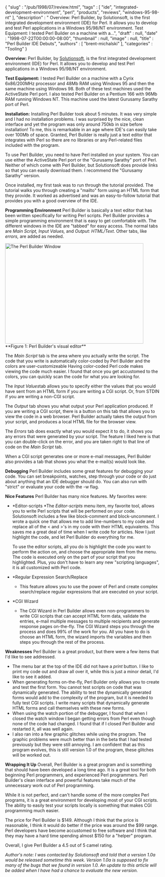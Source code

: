 {
   "slug" : "/pub/1998/07/review.html",
   "tags" : [
      "ide",
      "integrated-development-environment",
      "perl",
      "products",
      "reviews",
      "windows-95-98-nt"
   ],
   "description" : " Overview: Perl Builder, by Solutionsoft, is the first integrated development environment (IDE) for Perl. It allows you to develop and test Perl applications in a Windows 95/98/NT environment. Test Equipment: I tested Perl Builder on a machine with a...",
   "draft" : null,
   "date" : "1998-07-22T00:00:00-08:00",
   "thumbnail" : null,
   "image" : null,
   "title" : "Perl Builder IDE Debuts",
   "authors" : [
      "brent-michalski"
   ],
   "categories" : "Tooling"
}



**Overview:**
Perl Builder, by [Solutionsoft](http://www.solutionsoft.com), is the first integrated development environment (IDE) for Perl. It allows you to develop and test Perl applications in a Windows 95/98/NT environment.

**Test Equipment:**
I tested Perl Builder on a machine with a Cyrix 6x86/200MHz processor and 48Mb RAM using Windows 95 and then the same machine using Windows 98. Both of these test machines used the ActiveState Perl port. I also tested Perl Builder on a Pentium 166 with 96Mb RAM running Windows NT. This machine used the latest Gurusamy Sarathy port of Perl.

**Installation:**
Installing Perl Builder took about 5 minutes. It was very simple and I had no installation problems. I was surprised by the nice, clean interface and yet the program was only around 750kb in size before installation! To me, this is remarkable in an age where IDE's can easily take over 100Mb of space. Granted, Perl Builder is really just a text editor that integrates with Perl so there are no libraries or any Perl-related files included with the program.

To use Perl Builder, you need to have Perl installed on your system. You can use either the ActiveState Perl port or the "Gurusamy Sarathy" port of Perl. Neither of which come with Perl Builder, but Solutionsoft does provide links so that you can easily download them. I recommend the "Gurusamy Sarathy" version.

Once installed, my first task was to run through the tutorial provided. The tutorial walks you through creating a "mailto" form using an HTML form that they provide. It worked as advertised and was an easy-to-follow tutorial that provides you with a good overview of the IDE.

**Programming Environment**
Perl Builder is basically a text editor that has been written specifically for writing Perl scripts. Perl Builder provides a simple programming environment that is easy to get comfortable with. The different windows in the IDE are "tabbed" for easy access. The normal tabs are *Main Script, Input Values,* and *Output: HTML/Text*. Other tabs, like *errors,* are added as needed.

<img src="/images/_pub_1998_07_review/perlbuilder.gif" alt="The Perl Builder Window" width="450" height="327" />
**Figure 1: Perl Builder's visual editor**

The *Main Script* tab is the area where you actually write the script. The code that you write is automatically color-coded by Perl Builder and the colors are user-customizeable Having color-coded Perl code makes viewing the code much easier. I found that once you get accustomed to the colors, you can quickly scan the code for what you are looking for.

The *Input Values*tab allows you to specify either the values that you would have sent from an HTML form if you are writing a CGI script. Or, from STDIN if you are writing a non-CGI script.

The *Output* tab shows you what output your Perl application produced. If you are writing a CGI script, there is a button on this tab that allows you to view the code in a web browser. Perl Builder actually takes the output from your script, and produces a local HTML file for the browser view.

The *Errors* tab does exactly what you would expect it to do, it shows you any errors that were generated by your script. The feature I liked here is that you can double-click on the error, and you are taken right to that line of code on the *Main Script* tab.

When a CGI script generates one or more e-mail messages, Perl Builder also provides a tab that shows you what the e-mail(s) would look like.

**Debugging**
Perl Builder includes some great features for debugging your code. You can set breakpoints, watches, step through your code or do just about anything that an IDE debugger should do. You can also run with "strict" or evaluate your code with the -w flag.

**Nice Features**
Perl Builder has many nice features. My favorites were:

-   *Editor-scripts
    *The *Editor-scripts* menu item, my favorite tool, allows you to write Perl scripts that will be performed on your code. Solutionsoft includes a few like block-comment and block-uncomment. I wrote a quick one that allows me to add line-numbers to my code and replace all of the &lt; and &gt;'s in my code with their HTML equivalents. This saves me a great deal of time when I write code for articles. Now I just highlight the code, and let Perl Builder do everything for me.

    To use the editor scripts, all you do is highlight the code you want to perform the action on, and choose the appropriate item from the menu. The code is executed only on the part of your script that you highlighted. Plus, you don't have to learn any new "scripting languages", it is all customized with Perl code.

-   *Regular Expression Search/Replace
    * This feature allows you to use the power of Perl and create complex search/replace regular expressions that are executed on your script.
-   *CGI Wizard
    * The CGI Wizard in Perl Builder allows even non-programmers to write CGI scripts that can accept HTML form data, validate the entries, e-mail multiple messages to multiple recipients and generate response pages on-the-fly. The CGI Wizard steps you through the process and does 99% of the work for you. All you have to do is choose an HTML form, the wizard imports the variables and then steps you through the rest of the process.

**Weaknesses**
Perl Builder is a great product, but there were a few items that I'd like to see addressed.

-   The menu bar at the top of the IDE did not have a *print* button. I like to print my code out and draw all over it, while this is just a minor detail, I'd like to see it added.
-   When generating forms on-the-fly, Perl Builder only allows you to create and test the first form. You cannot test scripts on code that was dynamically generated. The ability to test the dynamically generated forms would add to the complexity of the program, but it is needed to fully test CGI scripts. I write many scripts that dynamically generate HTML forms and call themselves with these new forms.
-   When using the watch portion of the debugger, I found that when I closed the watch window I began getting errors from Perl even though none of the code had changed. I found that if I closed Perl Builder and restarted it, all was well again.
-   I also ran into a few graphic glitches while using the program. The graphic problems were much better than in the beta that I had tested previously but they were still annoying. I am confident that as this program evolves, this is still version 1.0 of the program, these glitches will be worked out.

**Wrapping It Up**
Overall, Perl Builder is a great program and is something that should have been developed a long time ago. It is a great tool for both beginning Perl programmers, and experienced Perl programmers. Perl Builder's clean interface and powerful features take much of the unnecessary work out of Perl programming.

While it is not perfect, and can't handle some of the more complex Perl programs, it is a great environment for developing most of your CGI scripts. The ability to easily test your scripts locally is something that makes CGI programming much easier.

The price for Perl Builder is $149. Although I think that the price is reasonable, I think it would do better if the price was around the $99 range. Perl developers have become accustomed to free software and I think that they may have a hard time spending almost $150 for a "helper" program.

Overall, I give Perl Builder a 4.5 out of 5 camel rating.

*Author's note: I was contacted by Solutionsoft and told that a version 1.0a would be released sometime this week. Version 1.0a is supposed to fix many of the bugs that we found in version 1.0. An update to this article will be added when I have had a chance to evaluate the new version.*
